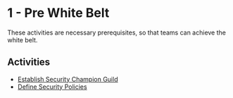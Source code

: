 # 1 - Pre White Belt

These activities are necessary prerequisites, so that teams can achieve the white belt.

## Activities
- [Establish Security Champion Guild](establish-security-champion-guild.md)
- [Define Security Policies](security-policies.md)
